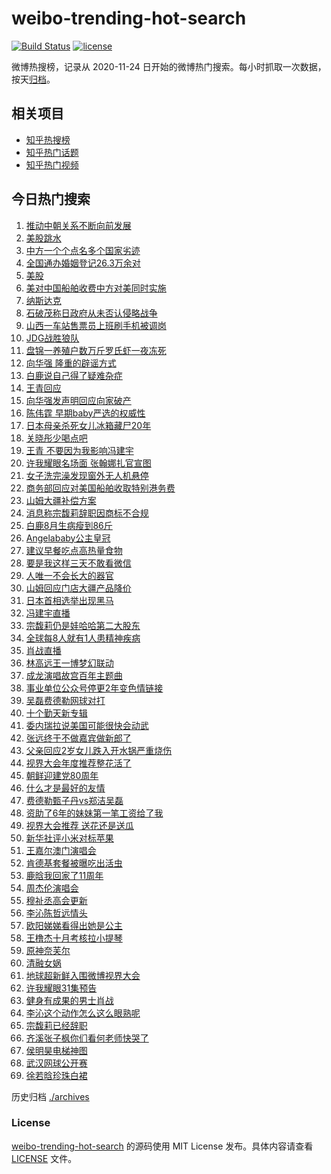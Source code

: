 # weibo-trending-hot-search

[![Build Status](https://github.com/justjavac/weibo-trending-hot-search/workflows/ci/badge.svg?branch=master)](https://github.com/justjavac/weibo-trending-hot-search/actions)
[![license](https://img.shields.io/github/license/justjavac/weibo-trending-hot-search)](https://github.com/justjavac/weibo-trending-hot-search/blob/master/LICENSE)

微博热搜榜，记录从 2020-11-24 日开始的微博热门搜索。每小时抓取一次数据，按天[归档](./archives)。

## 相关项目

- [知乎热搜榜](https://github.com/justjavac/zhihu-trending-top-search)
- [知乎热门话题](https://github.com/justjavac/zhihu-trending-hot-questions)
- [知乎热门视频](https://github.com/justjavac/zhihu-trending-hot-video)

## 今日热门搜索

<!-- BEGIN -->
<!-- 最后更新时间 Sat Oct 11 2025 05:08:40 GMT+0800 (China Standard Time) -->

1. [推动中朝关系不断向前发展](https://s.weibo.com//weibo?q=%23%E6%8E%A8%E5%8A%A8%E4%B8%AD%E6%9C%9D%E5%85%B3%E7%B3%BB%E4%B8%8D%E6%96%AD%E5%90%91%E5%89%8D%E5%8F%91%E5%B1%95%23&Refer=new_time)
1. [美股跳水](https://s.weibo.com//weibo?q=%E7%BE%8E%E8%82%A1%E8%B7%B3%E6%B0%B4&t=31&band_rank=1&Refer=top)
1. [中方一个个点名多个国家劣迹](https://s.weibo.com//weibo?q=%23%E4%B8%AD%E6%96%B9%E4%B8%80%E4%B8%AA%E4%B8%AA%E7%82%B9%E5%90%8D%E5%A4%9A%E4%B8%AA%E5%9B%BD%E5%AE%B6%E5%8A%A3%E8%BF%B9%23&t=31&band_rank=5&Refer=top)
1. [全国通办婚姻登记26.3万余对](https://s.weibo.com//weibo?q=%23%E5%85%A8%E5%9B%BD%E9%80%9A%E5%8A%9E%E5%A9%9A%E5%A7%BB%E7%99%BB%E8%AE%B026.3%E4%B8%87%E4%BD%99%E5%AF%B9%23&t=31&band_rank=3&Refer=top)
1. [美股](https://s.weibo.com//weibo?q=%E7%BE%8E%E8%82%A1&t=31&band_rank=6&Refer=top)
1. [美对中国船舶收费中方对美同时实施](https://s.weibo.com//weibo?q=%23%E7%BE%8E%E5%AF%B9%E4%B8%AD%E5%9B%BD%E8%88%B9%E8%88%B6%E6%94%B6%E8%B4%B9%E4%B8%AD%E6%96%B9%E5%AF%B9%E7%BE%8E%E5%90%8C%E6%97%B6%E5%AE%9E%E6%96%BD%23&t=31&band_rank=24&Refer=top)
1. [纳斯达克](https://s.weibo.com//weibo?q=%E7%BA%B3%E6%96%AF%E8%BE%BE%E5%85%8B&t=31&band_rank=8&Refer=top)
1. [石破茂称日政府从未否认侵略战争](https://s.weibo.com//weibo?q=%23%E7%9F%B3%E7%A0%B4%E8%8C%82%E7%A7%B0%E6%97%A5%E6%94%BF%E5%BA%9C%E4%BB%8E%E6%9C%AA%E5%90%A6%E8%AE%A4%E4%BE%B5%E7%95%A5%E6%88%98%E4%BA%89%23&t=31&band_rank=10&Refer=top)
1. [山西一车站售票员上班刷手机被调岗](https://s.weibo.com//weibo?q=%23%E5%B1%B1%E8%A5%BF%E4%B8%80%E8%BD%A6%E7%AB%99%E5%94%AE%E7%A5%A8%E5%91%98%E4%B8%8A%E7%8F%AD%E5%88%B7%E6%89%8B%E6%9C%BA%E8%A2%AB%E8%B0%83%E5%B2%97%23&t=31&band_rank=49&Refer=top)
1. [JDG战胜狼队](https://s.weibo.com//weibo?q=%23JDG%E6%88%98%E8%83%9C%E7%8B%BC%E9%98%9F%23&t=31&band_rank=2&Refer=top)
1. [盘锦一养殖户数万斤罗氏虾一夜冻死](https://s.weibo.com//weibo?q=%23%E7%9B%98%E9%94%A6%E4%B8%80%E5%85%BB%E6%AE%96%E6%88%B7%E6%95%B0%E4%B8%87%E6%96%A4%E7%BD%97%E6%B0%8F%E8%99%BE%E4%B8%80%E5%A4%9C%E5%86%BB%E6%AD%BB%23&t=31&band_rank=9&Refer=top)
1. [向华强 隆重的辟谣方式](https://s.weibo.com//weibo?q=%E5%90%91%E5%8D%8E%E5%BC%BA%20%E9%9A%86%E9%87%8D%E7%9A%84%E8%BE%9F%E8%B0%A3%E6%96%B9%E5%BC%8F&t=31&band_rank=24&Refer=top)
1. [白鹿说自己得了疑难杂症](https://s.weibo.com//weibo?q=%E7%99%BD%E9%B9%BF%E8%AF%B4%E8%87%AA%E5%B7%B1%E5%BE%97%E4%BA%86%E7%96%91%E9%9A%BE%E6%9D%82%E7%97%87&t=31&band_rank=14&Refer=top)
1. [王青回应](https://s.weibo.com//weibo?q=%23%E7%8E%8B%E9%9D%92%E5%9B%9E%E5%BA%94%23&t=31&band_rank=12&Refer=top)
1. [向华强发声明回应向家破产](https://s.weibo.com//weibo?q=%23%E5%90%91%E5%8D%8E%E5%BC%BA%E5%8F%91%E5%A3%B0%E6%98%8E%E5%9B%9E%E5%BA%94%E5%90%91%E5%AE%B6%E7%A0%B4%E4%BA%A7%23&t=31&band_rank=23&Refer=top)
1. [陈伟霆 早期baby严选的权威性](https://s.weibo.com//weibo?q=%E9%99%88%E4%BC%9F%E9%9C%86%20%E6%97%A9%E6%9C%9Fbaby%E4%B8%A5%E9%80%89%E7%9A%84%E6%9D%83%E5%A8%81%E6%80%A7&t=31&band_rank=13&Refer=top)
1. [日本母亲杀死女儿冰箱藏尸20年](https://s.weibo.com//weibo?q=%23%E6%97%A5%E6%9C%AC%E6%AF%8D%E4%BA%B2%E6%9D%80%E6%AD%BB%E5%A5%B3%E5%84%BF%E5%86%B0%E7%AE%B1%E8%97%8F%E5%B0%B820%E5%B9%B4%23&t=31&band_rank=20&Refer=top)
1. [关晓彤少喝点吧](https://s.weibo.com//weibo?q=%E5%85%B3%E6%99%93%E5%BD%A4%E5%B0%91%E5%96%9D%E7%82%B9%E5%90%A7&t=31&band_rank=16&Refer=top)
1. [王青 不要因为我影响冯建宇](https://s.weibo.com//weibo?q=%E7%8E%8B%E9%9D%92%20%E4%B8%8D%E8%A6%81%E5%9B%A0%E4%B8%BA%E6%88%91%E5%BD%B1%E5%93%8D%E5%86%AF%E5%BB%BA%E5%AE%87&t=31&band_rank=17&Refer=top)
1. [许我耀眼名场面 张翰娜扎官宣图](https://s.weibo.com//weibo?q=%E8%AE%B8%E6%88%91%E8%80%80%E7%9C%BC%E5%90%8D%E5%9C%BA%E9%9D%A2%20%E5%BC%A0%E7%BF%B0%E5%A8%9C%E6%89%8E%E5%AE%98%E5%AE%A3%E5%9B%BE&t=31&band_rank=18&Refer=top)
1. [女子洗完澡发现窗外无人机悬停](https://s.weibo.com//weibo?q=%23%E5%A5%B3%E5%AD%90%E6%B4%97%E5%AE%8C%E6%BE%A1%E5%8F%91%E7%8E%B0%E7%AA%97%E5%A4%96%E6%97%A0%E4%BA%BA%E6%9C%BA%E6%82%AC%E5%81%9C%23&t=31&band_rank=24&Refer=top)
1. [商务部回应对美国船舶收取特别港务费](https://s.weibo.com//weibo?q=%23%E5%95%86%E5%8A%A1%E9%83%A8%E5%9B%9E%E5%BA%94%E5%AF%B9%E7%BE%8E%E5%9B%BD%E8%88%B9%E8%88%B6%E6%94%B6%E5%8F%96%E7%89%B9%E5%88%AB%E6%B8%AF%E5%8A%A1%E8%B4%B9%23&t=31&band_rank=36&Refer=top)
1. [山姆大疆补偿方案](https://s.weibo.com//weibo?q=%23%E5%B1%B1%E5%A7%86%E5%A4%A7%E7%96%86%E8%A1%A5%E5%81%BF%E6%96%B9%E6%A1%88%23&t=31&band_rank=4&Refer=top)
1. [消息称宗馥莉辞职因商标不合规](https://s.weibo.com//weibo?q=%23%E6%B6%88%E6%81%AF%E7%A7%B0%E5%AE%97%E9%A6%A5%E8%8E%89%E8%BE%9E%E8%81%8C%E5%9B%A0%E5%95%86%E6%A0%87%E4%B8%8D%E5%90%88%E8%A7%84%23&t=31&band_rank=50&Refer=top)
1. [白鹿8月生病瘦到86斤](https://s.weibo.com//weibo?q=%23%E7%99%BD%E9%B9%BF8%E6%9C%88%E7%94%9F%E7%97%85%E7%98%A6%E5%88%B086%E6%96%A4%23&t=31&band_rank=19&Refer=top)
1. [Angelababy公主皇冠](https://s.weibo.com//weibo?q=%23Angelababy%E5%85%AC%E4%B8%BB%E7%9A%87%E5%86%A0%23&t=31&band_rank=15&Refer=top)
1. [建议早餐吃点高热量食物](https://s.weibo.com//weibo?q=%23%E5%BB%BA%E8%AE%AE%E6%97%A9%E9%A4%90%E5%90%83%E7%82%B9%E9%AB%98%E7%83%AD%E9%87%8F%E9%A3%9F%E7%89%A9%23&t=31&band_rank=48&Refer=top)
1. [要是我这样三天不敢看微信](https://s.weibo.com//weibo?q=%E8%A6%81%E6%98%AF%E6%88%91%E8%BF%99%E6%A0%B7%E4%B8%89%E5%A4%A9%E4%B8%8D%E6%95%A2%E7%9C%8B%E5%BE%AE%E4%BF%A1&t=31&band_rank=22&Refer=top)
1. [人唯一不会长大的器官](https://s.weibo.com//weibo?q=%E4%BA%BA%E5%94%AF%E4%B8%80%E4%B8%8D%E4%BC%9A%E9%95%BF%E5%A4%A7%E7%9A%84%E5%99%A8%E5%AE%98&t=31&band_rank=7&Refer=top)
1. [山姆回应门店大疆产品降价](https://s.weibo.com//weibo?q=%23%E5%B1%B1%E5%A7%86%E5%9B%9E%E5%BA%94%E9%97%A8%E5%BA%97%E5%A4%A7%E7%96%86%E4%BA%A7%E5%93%81%E9%99%8D%E4%BB%B7%23&t=31&band_rank=41&Refer=top)
1. [日本首相选举出现黑马](https://s.weibo.com//weibo?q=%E6%97%A5%E6%9C%AC%E9%A6%96%E7%9B%B8%E9%80%89%E4%B8%BE%E5%87%BA%E7%8E%B0%E9%BB%91%E9%A9%AC&t=31&band_rank=49&Refer=top)
1. [冯建宇直播](https://s.weibo.com//weibo?q=%E5%86%AF%E5%BB%BA%E5%AE%87%E7%9B%B4%E6%92%AD&t=31&band_rank=26&Refer=top)
1. [宗馥莉仍是娃哈哈第二大股东](https://s.weibo.com//weibo?q=%23%E5%AE%97%E9%A6%A5%E8%8E%89%E4%BB%8D%E6%98%AF%E5%A8%83%E5%93%88%E5%93%88%E7%AC%AC%E4%BA%8C%E5%A4%A7%E8%82%A1%E4%B8%9C%23&t=31&band_rank=30&Refer=top)
1. [全球每8人就有1人患精神疾病](https://s.weibo.com//weibo?q=%23%E5%85%A8%E7%90%83%E6%AF%8F8%E4%BA%BA%E5%B0%B1%E6%9C%891%E4%BA%BA%E6%82%A3%E7%B2%BE%E7%A5%9E%E7%96%BE%E7%97%85%23&t=31&band_rank=46&Refer=top)
1. [肖战直播](https://s.weibo.com//weibo?q=%E8%82%96%E6%88%98%E7%9B%B4%E6%92%AD&t=31&band_rank=38&Refer=top)
1. [林高远王一博梦幻联动](https://s.weibo.com//weibo?q=%E6%9E%97%E9%AB%98%E8%BF%9C%E7%8E%8B%E4%B8%80%E5%8D%9A%E6%A2%A6%E5%B9%BB%E8%81%94%E5%8A%A8&t=31&band_rank=29&Refer=top)
1. [成龙演唱故宫百年主题曲](https://s.weibo.com//weibo?q=%23%E6%88%90%E9%BE%99%E6%BC%94%E5%94%B1%E6%95%85%E5%AE%AB%E7%99%BE%E5%B9%B4%E4%B8%BB%E9%A2%98%E6%9B%B2%23&t=31&band_rank=36&Refer=top)
1. [事业单位公众号停更2年变色情链接](https://s.weibo.com//weibo?q=%23%E4%BA%8B%E4%B8%9A%E5%8D%95%E4%BD%8D%E5%85%AC%E4%BC%97%E5%8F%B7%E5%81%9C%E6%9B%B42%E5%B9%B4%E5%8F%98%E8%89%B2%E6%83%85%E9%93%BE%E6%8E%A5%23&t=31&band_rank=21&Refer=top)
1. [吴磊费德勒网球对打](https://s.weibo.com//weibo?q=%23%E5%90%B4%E7%A3%8A%E8%B4%B9%E5%BE%B7%E5%8B%92%E7%BD%91%E7%90%83%E5%AF%B9%E6%89%93%23&t=31&band_rank=25&Refer=top)
1. [十个勤天新专辑](https://s.weibo.com//weibo?q=%23%E5%8D%81%E4%B8%AA%E5%8B%A4%E5%A4%A9%E6%96%B0%E4%B8%93%E8%BE%91%23&t=31&band_rank=35&Refer=top)
1. [委内瑞拉说美国可能很快会动武](https://s.weibo.com//weibo?q=%23%E5%A7%94%E5%86%85%E7%91%9E%E6%8B%89%E8%AF%B4%E7%BE%8E%E5%9B%BD%E5%8F%AF%E8%83%BD%E5%BE%88%E5%BF%AB%E4%BC%9A%E5%8A%A8%E6%AD%A6%23&t=31&band_rank=46&Refer=top)
1. [张远终于不做嘉宾做新郎了](https://s.weibo.com//weibo?q=%E5%BC%A0%E8%BF%9C%E7%BB%88%E4%BA%8E%E4%B8%8D%E5%81%9A%E5%98%89%E5%AE%BE%E5%81%9A%E6%96%B0%E9%83%8E%E4%BA%86&t=31&band_rank=42&Refer=top)
1. [父亲回应2岁女儿跌入开水锅严重烧伤](https://s.weibo.com//weibo?q=%23%E7%88%B6%E4%BA%B2%E5%9B%9E%E5%BA%942%E5%B2%81%E5%A5%B3%E5%84%BF%E8%B7%8C%E5%85%A5%E5%BC%80%E6%B0%B4%E9%94%85%E4%B8%A5%E9%87%8D%E7%83%A7%E4%BC%A4%23&t=31&band_rank=50&Refer=top)
1. [视界大会年度推荐整花活了](https://s.weibo.com//weibo?q=%23%E8%A7%86%E7%95%8C%E5%A4%A7%E4%BC%9A%E5%B9%B4%E5%BA%A6%E6%8E%A8%E8%8D%90%E6%95%B4%E8%8A%B1%E6%B4%BB%E4%BA%86%23&t=31&band_rank=40&Refer=top)
1. [朝鲜迎建党80周年](https://s.weibo.com//weibo?q=%23%E6%9C%9D%E9%B2%9C%E8%BF%8E%E5%BB%BA%E5%85%9A80%E5%91%A8%E5%B9%B4%23&t=31&band_rank=44&Refer=top)
1. [什么才是最好的友情](https://s.weibo.com//weibo?q=%23%E4%BB%80%E4%B9%88%E6%89%8D%E6%98%AF%E6%9C%80%E5%A5%BD%E7%9A%84%E5%8F%8B%E6%83%85%23&t=31&band_rank=45&Refer=top)
1. [费德勒甄子丹vs郑洁吴磊](https://s.weibo.com//weibo?q=%23%E8%B4%B9%E5%BE%B7%E5%8B%92%E7%94%84%E5%AD%90%E4%B8%B9vs%E9%83%91%E6%B4%81%E5%90%B4%E7%A3%8A%23&t=31&band_rank=42&Refer=top)
1. [资助了6年的妹妹第一笔工资给了我](https://s.weibo.com//weibo?q=%E8%B5%84%E5%8A%A9%E4%BA%866%E5%B9%B4%E7%9A%84%E5%A6%B9%E5%A6%B9%E7%AC%AC%E4%B8%80%E7%AC%94%E5%B7%A5%E8%B5%84%E7%BB%99%E4%BA%86%E6%88%91&t=31&band_rank=27&Refer=top)
1. [视界大会推荐 送花还是送瓜](https://s.weibo.com//weibo?q=%E8%A7%86%E7%95%8C%E5%A4%A7%E4%BC%9A%E6%8E%A8%E8%8D%90%20%E9%80%81%E8%8A%B1%E8%BF%98%E6%98%AF%E9%80%81%E7%93%9C&t=31&band_rank=49&Refer=top)
1. [新华社评小米对标苹果](https://s.weibo.com//weibo?q=%23%E6%96%B0%E5%8D%8E%E7%A4%BE%E8%AF%84%E5%B0%8F%E7%B1%B3%E5%AF%B9%E6%A0%87%E8%8B%B9%E6%9E%9C%23&t=31&band_rank=31&Refer=top)
1. [王嘉尔澳门演唱会](https://s.weibo.com//weibo?q=%E7%8E%8B%E5%98%89%E5%B0%94%E6%BE%B3%E9%97%A8%E6%BC%94%E5%94%B1%E4%BC%9A&t=31&band_rank=46&Refer=top)
1. [肯德基套餐被曝吃出活虫](https://s.weibo.com//weibo?q=%23%E8%82%AF%E5%BE%B7%E5%9F%BA%E5%A5%97%E9%A4%90%E8%A2%AB%E6%9B%9D%E5%90%83%E5%87%BA%E6%B4%BB%E8%99%AB%23&t=31&band_rank=32&Refer=top)
1. [鹿晗我回家了11周年](https://s.weibo.com//weibo?q=%23%E9%B9%BF%E6%99%97%E6%88%91%E5%9B%9E%E5%AE%B6%E4%BA%8611%E5%91%A8%E5%B9%B4%23&t=31&band_rank=43&Refer=top)
1. [周杰伦演唱会](https://s.weibo.com//weibo?q=%E5%91%A8%E6%9D%B0%E4%BC%A6%E6%BC%94%E5%94%B1%E4%BC%9A&t=31&band_rank=35&Refer=top)
1. [穆祉丞高会更新](https://s.weibo.com//weibo?q=%E7%A9%86%E7%A5%89%E4%B8%9E%E9%AB%98%E4%BC%9A%E6%9B%B4%E6%96%B0&t=31&band_rank=37&Refer=top)
1. [李沁陈哲远情头](https://s.weibo.com//weibo?q=%23%E6%9D%8E%E6%B2%81%E9%99%88%E5%93%B2%E8%BF%9C%E6%83%85%E5%A4%B4%23&t=31&band_rank=46&Refer=top)
1. [欧阳娣娣看得出她是公主](https://s.weibo.com//weibo?q=%E6%AC%A7%E9%98%B3%E5%A8%A3%E5%A8%A3%E7%9C%8B%E5%BE%97%E5%87%BA%E5%A5%B9%E6%98%AF%E5%85%AC%E4%B8%BB&t=31&band_rank=29&Refer=top)
1. [王橹杰十月考核拉小提琴](https://s.weibo.com//weibo?q=%23%E7%8E%8B%E6%A9%B9%E6%9D%B0%E5%8D%81%E6%9C%88%E8%80%83%E6%A0%B8%E6%8B%89%E5%B0%8F%E6%8F%90%E7%90%B4%23&t=31&band_rank=40&Refer=top)
1. [原神奈芙尔](https://s.weibo.com//weibo?q=%23%E5%8E%9F%E7%A5%9E%E5%A5%88%E8%8A%99%E5%B0%94%23&t=31&band_rank=39&Refer=top)
1. [清融女娲](https://s.weibo.com//weibo?q=%E6%B8%85%E8%9E%8D%E5%A5%B3%E5%A8%B2&t=31&band_rank=45&Refer=top)
1. [地球超新鲜入围微博视界大会](https://s.weibo.com//weibo?q=%E5%9C%B0%E7%90%83%E8%B6%85%E6%96%B0%E9%B2%9C%E5%85%A5%E5%9B%B4%E5%BE%AE%E5%8D%9A%E8%A7%86%E7%95%8C%E5%A4%A7%E4%BC%9A&t=31&band_rank=50&Refer=top)
1. [许我耀眼31集预告](https://s.weibo.com//weibo?q=%23%E8%AE%B8%E6%88%91%E8%80%80%E7%9C%BC31%E9%9B%86%E9%A2%84%E5%91%8A%23&t=31&band_rank=28&Refer=top)
1. [健身有成果的男士肖战](https://s.weibo.com//weibo?q=%23%E5%81%A5%E8%BA%AB%E6%9C%89%E6%88%90%E6%9E%9C%E7%9A%84%E7%94%B7%E5%A3%AB%E8%82%96%E6%88%98%23&t=31&band_rank=48&Refer=top)
1. [李沁这个动作怎么这么眼熟呢](https://s.weibo.com//weibo?q=%23%E6%9D%8E%E6%B2%81%E8%BF%99%E4%B8%AA%E5%8A%A8%E4%BD%9C%E6%80%8E%E4%B9%88%E8%BF%99%E4%B9%88%E7%9C%BC%E7%86%9F%E5%91%A2%23&t=31&band_rank=41&Refer=top)
1. [宗馥莉已经辞职](https://s.weibo.com//weibo?q=%23%E5%AE%97%E9%A6%A5%E8%8E%89%E5%B7%B2%E7%BB%8F%E8%BE%9E%E8%81%8C%23&t=31&band_rank=11&Refer=top)
1. [齐溪张子枫你们看何老师快哭了](https://s.weibo.com//weibo?q=%E9%BD%90%E6%BA%AA%E5%BC%A0%E5%AD%90%E6%9E%AB%E4%BD%A0%E4%BB%AC%E7%9C%8B%E4%BD%95%E8%80%81%E5%B8%88%E5%BF%AB%E5%93%AD%E4%BA%86&t=31&band_rank=33&Refer=top)
1. [侯明昊电梯神图](https://s.weibo.com//weibo?q=%E4%BE%AF%E6%98%8E%E6%98%8A%E7%94%B5%E6%A2%AF%E7%A5%9E%E5%9B%BE&t=31&band_rank=34&Refer=top)
1. [武汉网球公开赛](https://s.weibo.com//weibo?q=%23%E6%AD%A6%E6%B1%89%E7%BD%91%E7%90%83%E5%85%AC%E5%BC%80%E8%B5%9B%23&t=31&band_rank=44&Refer=top)
1. [徐若晗珍珠白裙](https://s.weibo.com//weibo?q=%E5%BE%90%E8%8B%A5%E6%99%97%E7%8F%8D%E7%8F%A0%E7%99%BD%E8%A3%99&t=31&band_rank=47&Refer=top)

<!-- END -->

历史归档 [./archives](./archives)

### License

[weibo-trending-hot-search](https://github.com/justjavac/weibo-trending-hot-search) 的源码使用 MIT License
发布。具体内容请查看 [LICENSE](./LICENSE) 文件。
